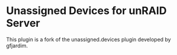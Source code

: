 Unassigned Devices for unRAID Server
====================================

This plugin is a fork of the unassigned.devices plugin developed by gfjardim.